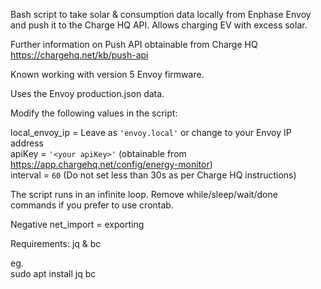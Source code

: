 Bash script to take solar & consumption data locally from Enphase Envoy and push it to the Charge HQ API.
Allows charging EV with excess solar.

Further information on Push API obtainable from Charge HQ https://chargehq.net/kb/push-api 

Known working with version 5 Envoy firmware.  

Uses the Envoy production.json data.

Modify the following values in the script:

local_envoy_ip = Leave as `'envoy.local'` or change to your Envoy IP address  
apiKey = `'<your apiKey>'` (obtainable from https://app.chargehq.net/config/energy-monitor) <br/>
interval = `60` (Do not set less than 30s as per Charge HQ instructions) 

The script runs in an infinite loop. Remove while/sleep/wait/done commands if you prefer to use crontab. 

Negative net_import = exporting  

Requirements: jq & bc

eg.  
sudo apt install jq bc
